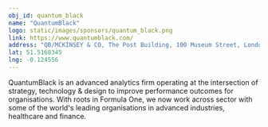 ```yaml
---
obj_id: quantum_black
name: "QuantumBlack"
logo: static/images/sponsors/quantum_black.png
link: https://www.quantumblack.com/
address: "QB/MCKINSEY & CO, The Post Building, 100 Museum Street, London, WC1A 1PB"
lat: 51.5168345
lng: -0.124556
---
```

QuantumBlack is an advanced analytics firm operating at the intersection of strategy, technology & design to improve performance outcomes for organisations. With roots in Formula One, we now work across sector with some of the world's leading organisations in advanced industries, healthcare and finance.
